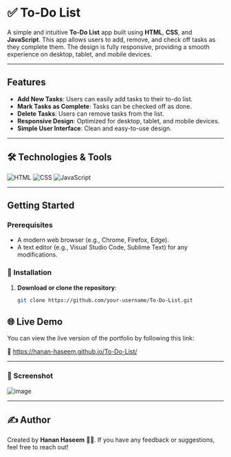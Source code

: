 # ✅ To-Do List

A simple and intuitive **To-Do List** app built using **HTML**, **CSS**, and **JavaScript**. This app allows users to add, remove, and check off tasks as they complete them. The design is fully responsive, providing a smooth experience on desktop, tablet, and mobile devices.

---

## Features

- **Add New Tasks**: Users can easily add tasks to their to-do list.
- **Mark Tasks as Complete**: Tasks can be checked off as done.
- **Delete Tasks**: Users can remove tasks from the list.
- **Responsive Design**: Optimized for desktop, tablet, and mobile devices.
- **Simple User Interface**: Clean and easy-to-use design.

---

## 🛠️ Technologies & Tools

![HTML](https://img.shields.io/badge/-HTML-E34F26?style=for-the-badge&logo=html5&logoColor=white)  ![CSS](https://img.shields.io/badge/-CSS-1572B6?style=for-the-badge&logo=css3&logoColor=white)  ![JavaScript](https://img.shields.io/badge/-JavaScript-F7DF1E?style=for-the-badge&logo=javascript&logoColor=black)

---

## Getting Started

### Prerequisites
- A modern web browser (e.g., Chrome, Firefox, Edge).
- A text editor (e.g., Visual Studio Code, Sublime Text) for any modifications.

### 🔧 Installation

1. **Download or clone the repository**:

   ```bash
   git clone https://github.com/your-username/To-Do-List.git

## 🌐 Live Demo
You can view the live version of the portfolio by following this link:

🔗 https://hanan-haseem.github.io/To-Do-List/

---

### 📸 Screenshot
![image](https://github.com/user-attachments/assets/bf589703-ec8d-4070-8df1-47a03cb25156)

---

## ✍️ Author
Created by **Hanan Haseem** 👨‍💻. If you have any feedback or suggestions, feel free to reach out!
